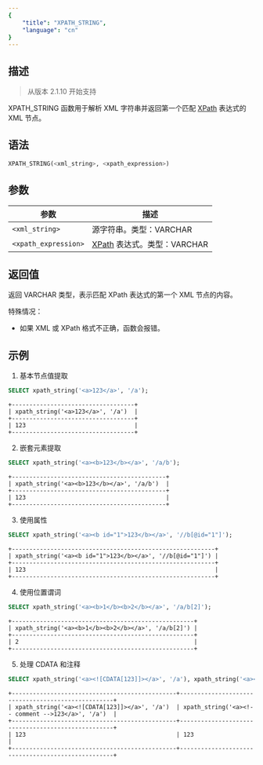 ```yaml
---
{
    "title": "XPATH_STRING",
    "language": "cn"
}
---
```


<!-- 
Licensed to the Apache Software Foundation (ASF) under one
or more contributor license agreements.  See the NOTICE file
distributed with this work for additional information
regarding copyright ownership.  The ASF licenses this file
to you under the Apache License, Version 2.0 (the
"License"); you may not use this file except in compliance
with the License.  You may obtain a copy of the License at

  http://www.apache.org/licenses/LICENSE-2.0

Unless required by applicable law or agreed to in writing,
software distributed under the License is distributed on an
"AS IS" BASIS, WITHOUT WARRANTIES OR CONDITIONS OF ANY
KIND, either express or implied.  See the License for the
specific language governing permissions and limitations
under the License.
-->

## 描述
> 从版本 2.1.10 开始支持

XPATH_STRING 函数用于解析 XML 字符串并返回第一个匹配 [XPath](https://www.w3.org/TR/xpath-10/) 表达式的 XML 节点。

## 语法

```sql
XPATH_STRING(<xml_string>, <xpath_expression>)
```

## 参数
| 参数 | 描述 |
| --------- | ----------------------------------------------|
| `<xml_string>` | 源字符串。类型：VARCHAR |
| `<xpath_expression>` | [XPath](https://www.w3.org/TR/xpath-10/) 表达式。类型：VARCHAR |

## 返回值

返回 VARCHAR 类型，表示匹配 XPath 表达式的第一个 XML 节点的内容。

特殊情况：
- 如果 XML 或 XPath 格式不正确，函数会报错。

## 示例

1. 基本节点值提取
```sql
SELECT xpath_string('<a>123</a>', '/a');
```
```text
+-----------------------------------+
| xpath_string('<a>123</a>', '/a')  |
+-----------------------------------+
| 123                               |
+-----------------------------------+
```

2. 嵌套元素提取
```sql
SELECT xpath_string('<a><b>123</b></a>', '/a/b');
```
```text
+--------------------------------------------+
| xpath_string('<a><b>123</b></a>', '/a/b')  |
+--------------------------------------------+
| 123                                        |
+--------------------------------------------+
```

3. 使用属性
```sql
SELECT xpath_string('<a><b id="1">123</b></a>', '//b[@id="1"]');
```
```text
+----------------------------------------------------------+
| xpath_string('<a><b id="1">123</b></a>', '//b[@id="1"]') |
+----------------------------------------------------------+
| 123                                                      |
+----------------------------------------------------------+
```

4. 使用位置谓词
```sql
SELECT xpath_string('<a><b>1</b><b>2</b></a>', '/a/b[2]');
```
```text
+----------------------------------------------------+
| xpath_string('<a><b>1</b><b>2</b></a>', '/a/b[2]') |
+----------------------------------------------------+
| 2                                                  |
+----------------------------------------------------+
```

5. 处理 CDATA 和注释
```sql
SELECT xpath_string('<a><![CDATA[123]]></a>', '/a'), xpath_string('<a><!-- comment -->123</a>', '/a');
```
```text
+-----------------------------------------------+---------------------------------------------------+
| xpath_string('<a><![CDATA[123]]></a>', '/a')  | xpath_string('<a><!-- comment -->123</a>', '/a')  |
+-----------------------------------------------+---------------------------------------------------+
| 123                                           | 123                                               |
+-----------------------------------------------+---------------------------------------------------+
```
